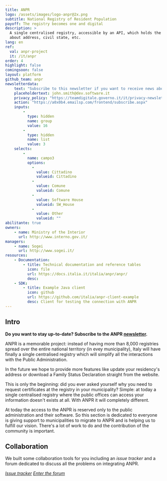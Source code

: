 ```yaml
---
title: ANPR
logo: /assets/images/logo-anpr@2x.png
subtitle: National Registry of Resident Population
payoff: The registry becomes one and digital
description: >
  A single centralised registry, accessible by an API, which holds the up-to-date information
  about address, civil state, etc.
lang: en
ref:
  val: anpr-project
  it: /it/anpr
order: 4
highlight: false
comingsoon: false
layout: platform
github_team: anpr
newsletterdata:
    text: "Subscribe to this newsletter if you want to receive news about ANPR: migration updates, new documentation, facts."
    placeholdertext: john.smith@dev.software.it
    privacy_policy: "https://teamdigitale.governo.it/it/privacy-newsletter-anpr.htm"
    action: "https://a0x0b4.emailsp.com/frontend/subscribe.aspx"
    inputs:
        - 
          type: hidden
          name: group
          value: 16
        - 
          type: hidden
          name: list
          value: 3
    selects:
        -
          name: campo3
          options:
            - 
              value: Cittadino
              valueid: Cittadino
            - 
              value: Comune
              valueid: Comune
            - 
              value: Software House
              valueid: SW_House
            - 
              value: Other
              valueid: ""
abilitante: true
owners:
    - name: Ministry of the Interior
      url: http://www.interno.gov.it/
managers:
    - name: Sogei
      url: http://www.sogei.it/
resources:
    - Documentation:
        - title: Technical documentation and reference tables
          icon: file
          url: https://docs.italia.it/italia/anpr/anpr/
          desc: 
    - SDK:
        - title: Example Java client
          icon: github
          url: https://github.com/italia/anpr-client-example
          desc: Client for testing the connection with ANPR
---
```


## Intro

**Do you want to stay up-to-date? Subscribe to the ANPR [newsletter](#newsletter).**

ANPR is a memorable project: instead of having more than 8,000 registries spread over the entire
national territory (in evey municipality), Italy will have finally a single centralised registry
which will simplify all the interactions with the Public Administration.

In the future we hope to provide more features like update your residency's address or download a
Family Status Declaration straight from the website.

This is only the beginning: did you ever asked yourself why you need to request certificates at the
registry in your municipality? Simple: at today a single centralised registry where the public
offices can access your information doesn't exists at all. With ANPR it will completely different.

At today the access to the ANPR is reserved only to the public administration and their software.
So this section is dedicated to everyone is giving support to municipalities to migrate to ANPR and
is helping us to fulfill our vision. There's a lot of work to do and the contribution of the
community is important.

## Collaboration

We built some collaboration tools for you including an *issue tracker* and a forum dedicated to
discuss all the problems on integrating ANPR.

<a class="btn btn-primary" href="https://github.com/italia/anpr/issues"><i class="it-github" /> Issue tracker</a>
<a class="btn btn-primary" href="https://forum.italia.it/c/anpr"><i class="it-horn" /> Enter the forum</a>
